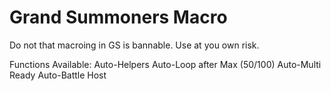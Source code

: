 # Grand Summoners Macro

Do not that macroing in GS is bannable. Use at you own risk.

Functions Available:
Auto-Helpers
Auto-Loop after Max (50/100)
Auto-Multi Ready
Auto-Battle Host
